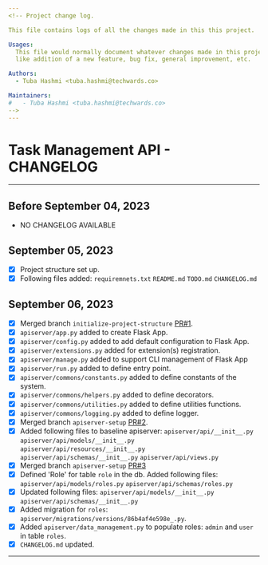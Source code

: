 ```yaml
---
<!-- Project change log.

This file contains logs of all the changes made in this this project.

Usages:
  This file would normally document whatever changes made in this project
  like addition of a new feature, bug fix, general improvement, etc.

Authors:
  - Tuba Hashmi <tuba.hashmi@techwards.co>

Maintainers:
#   - Tuba Hashmi <tuba.hashmi@techwards.co>
-->
---
```


# Task Management API - CHANGELOG

---

## Before September 04, 2023

- NO CHANGELOG AVAILABLE

## September 05, 2023

- [x] Project structure set up.
- [x] Following files added:
    `requiremnets.txt`
    `README.md`
    `TODO.md`
    `CHANGELOG.md`
    
## September 06, 2023
- [x] Merged branch `initialize-project-structure` [PR#1](https://github.com/tubahashmi/task_manager_api/pull/1).
- [x] `apiserver/app.py` added to create Flask App.
- [x] `apiserver/config.py` added to add default configuration to Flask App.
- [x] `apiserver/extensions.py` added for extension(s) registration.
- [x] `apiserver/manage.py` added to support CLI management of Flask App
- [x] `apiserver/run.py` added to define entry point.
- [x] `apiserver/commons/constants.py` added to define constants of the system.
- [x] `apiserver/commons/helpers.py` added to define decorators.
- [x] `apiserver/commons/utilities.py` added to define utilities functions.
- [x] `apiserver/commons/logging.py` added to define logger.
- [x] Merged branch `apiserver-setup` [PR#2](https://github.com/tubahashmi/task_manager_api/pull/2).
- [x] Added following files to baseline apiserver:
    `apiserver/api/__init__.py`
    `apiserver/api/models/__init__.py`
    `apiserver/api/resources/__init__.py`
    `apiserver/api/schemas/__init__.py`
    `apiserver/api/views.py`
- [x] Merged branch `apiserver-setup` [PR#3](https://github.com/tubahashmi/task_manager_api/pull/3)
- [x] Defined 'Role' for table `role` in the db. Added following files:
    `apiserver/api/models/roles.py`
    `apiserver/api/schemas/roles.py`
- [x] Updated following files:
    `apiserver/api/models/__init__.py`
    `apiserver/api/schemas/__init__.py`
- [x] Added migration for `roles`: `apiserver/migrations/versions/86b4af4e598e_.py`.
- [x] Added `apiserver/data_management.py` to populate roles: `admin` and `user` in table `roles`.
- [x] `CHANGELOG.md` updated.

---
